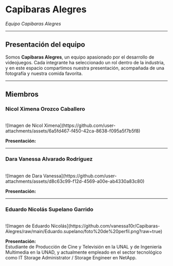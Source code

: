 # Capibaras Alegres

*Equipo Capibaras Alegres*

---

## Presentación del equipo

Somos **Capibaras Alegres**, un equipo apasionado por el desarrollo de videojuegos. Cada integrante ha seleccionado un rol dentro de la industria, y en este espacio compartimos nuestra presentación, acompañada de una fotografía y nuestra comida favorita.

---

## Miembros

### Nicol Ximena Orozco Caballero
<br>
![Imagen de Nicol Ximena](https://github.com/user-attachments/assets/6a5fd467-f450-42ca-8638-f095a5f7b5f8)

**Presentación:**

---

### Dara Vanessa Alvarado Rodríguez
<br>
![Imagen de Dara Vanessa](https://github.com/user-attachments/assets/d8c63c99-f12d-4569-a00e-ab4330a83c80)

**Presentación:**

---

### Eduardo Nicolás Supelano Garrido
<br>
![Imagen de Eduardo Nicolás](https://github.com/vanessa10r/Capibaras-Alegres/raw/main/Eduardo.supelano/foto%20de%20perfil.png?raw=true)

**Presentación:**  
Estudiante de Producción de Cine y Televisión en la UNAL y de Ingeniería Multimedia en la UNAD, y actualmente empleado en el sector tecnológico como IT Storage Administrator / Storage Engineer en NetApp.
